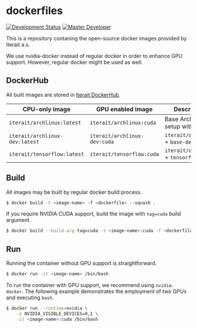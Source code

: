 # dockerfiles
[![Development Status](https://img.shields.io/badge/status-Regular-brightgreen.svg?style=flat)]()
[![Master Developer](https://img.shields.io/badge/master-Petr%20Bělohlávek-lightgrey.svg?style=flat)]()

This is a repository contaning the open-source docker images provided by Iterait a.s.

We use nvidia-docker instead of regular docker in order to enhance GPU support.
However, regular docker might be used as well.

## DockerHub
All built images are stored in [Iterait DockerHub](https://hub.docker.com/r/iterait/).

| CPU-only image                  | GPU enabled image               | Description                         |
| ------------------------------- | ------------------------------- | ----------------------------------- |
| `iterait/archlinux:latest`      | `iterait/archlinux:cuda`        | Base ArchLinux setup with `yay`.    |
| `iterait/archlinux-dev:latest`  | `iterait/archlinux-dev:cuda`    | `iterait/archlinux` + `base-devel`. |
| `iterait/tensorflow:latest`     | `iterait/tensorflow:cuda`       | `iterait/archlinux` + `tensorflow`. |

## Build
All images may be built by regular docker build process.

```bash
$ docker build -t <image-name> -f <dockerfile> --squash .
```

If you require NVIDIA CUDA support, build the image with `tag=cuda` build argument.
```bash
$ docker build --build-arg tag=cuda -t <image-name>:cuda -f <dockerfile> .
```

## Run
Running the container without GPU support is straightforward.
```bash
$ docker run -it <image-name> /bin/bash
```

To run the container with GPU support, we recommend using `nvidia-docker`.
The following example demonstrates the employment of two GPUs and executing `bash`.

```bash
$ docker run --runtime=nvidia \
    -e NVIDIA_VISIBLE_DEVICES=0,1 \
    -it <image-name>:cuda /bin/bash
```
